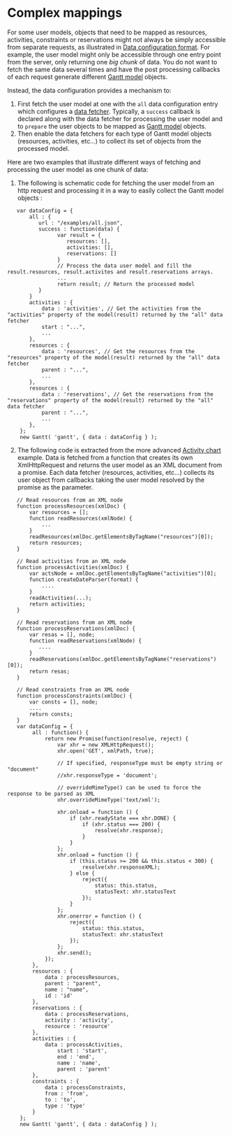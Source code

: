 # Complex mappings

For some user models, objects that need to be mapped as resources, activities, constraints or reservations might not always be simply accessible from separate requests, as illustrated in [Data configuration format](./?path=/story/guides-data--overview).
For example, the user model might only be accessible through one entry point from the server, only returning one _big chunk_ of data.
You do not want to fetch the same data several times and have the post processing callbacks of each request generate different [Gantt model](./?path=/story/guides-data--overview) objects.

Instead, the data configuration provides a mechanism to:

1. First fetch the user model at one with the `all` data configuration entry which configures a [data fetcher](./?path=/story/guides-data--data-fetcher).
   Typically, a `success` callback is declared along with the data fetcher for processing the user model and to `prepare` the user objects to be mapped as [Gantt model](./?path=/story/guides-data--overview) objects.
2. Then enable the data fetchers for each type of Gantt model objects (resources, activities, etc...) to collect its set of objects from the processed model.

Here are two examples that illustrate different ways of fetching and processing the user model as one chunk of data:

1. The following is schematic code for fetching the user model from an http request and processing it in a way to easily collect the Gantt model objects :

```
   var dataConfig = {
       all : {
          url : "/examples/all.json",
          success : function(data) {
                var result = {
                   resources: [],
                   activities: [],
                   reservations: []
                }
                // Process the data user model and fill the result.resources, result.activites and result.reservations arrays.
                ...
                return result; // Return the processed model
          }
       }
       activities : {
           data : 'activities', // Get the activities from the "activities" property of the model(result) returned by the "all" data fetcher
           start : "...",
           ...
       },
       resources : {
           data : 'resources', // Get the resources from the "resources" property of the model(result) returned by the "all" data fetcher
           parent : "...",
           ...
       },
       resources : {
           data : 'reservations', // Get the reservations from the "reservations" property of the model(result) returned by the "all" data fetcher
           parent : "...",
           ...
       },
    };
    new Gantt( 'gantt', { data : dataConfig } );
```

2. The following code is extracted from the more advanced [Activity chart](/examples/activitychart.html) example.
   Data is fetched from a function that creates its own XmlHttpRequest and returns the user model as an XML document from a promise.
   Each data fetcher (resources, activities, etc...) collects its user object from callbacks taking the user model resolved by the promise as the parameter.

```
   // Read resources from an XML node
   function processResources(xmlDoc) {
       var resources = [];
       function readResources(xmlNode) {
           ...
       }
       readResources(xmlDoc.getElementsByTagName("resources")[0]);
       return resources;
   }

   // Read activities from an XML node
   function processActivities(xmlDoc) {
       var actsNode = xmlDoc.getElementsByTagName("activities")[0];
       function createDateParser(format) {
           ....
       }
       readActivities(...);
       return activities;
   }

   // Read reservations from an XML node
   function processReservations(xmlDoc) {
       var resas = [], node;
       function readReservations(xmlNode) {
          ....
       }
       readReservations(xmlDoc.getElementsByTagName("reservations")[0]);
       return resas;
   }

   // Read constraints from an XML node
   function processConstraints(xmlDoc) {
       var consts = [], node;
       ....
       return consts;
   }
   var dataConfig = {
        all : function() {
            return new Promise(function(resolve, reject) {
                var xhr = new XMLHttpRequest();
                xhr.open('GET', xmlPath, true);

                // If specified, responseType must be empty string or "document"
                //xhr.responseType = 'document';

                // overrideMimeType() can be used to force the response to be parsed as XML
                xhr.overrideMimeType('text/xml');

                xhr.onload = function () {
                    if (xhr.readyState === xhr.DONE) {
                        if (xhr.status === 200) {
                            resolve(xhr.response);
                        }
                    }
                };
                xhr.onload = function () {
                    if (this.status >= 200 && this.status < 300) {
                        resolve(xhr.responseXML);
                    } else {
                        reject({
                            status: this.status,
                            statusText: xhr.statusText
                        });
                    }
                };
                xhr.onerror = function () {
                    reject({
                        status: this.status,
                        statusText: xhr.statusText
                    });
                };
                xhr.send();
            });
        },
        resources : {
            data : processResources,
            parent : "parent",
            name : "name",
            id : 'id'
        },
        reservations : {
            data : processReservations,
            activity : 'activity',
            resource : 'resource'
        },
        activities : {
            data : processActivities,
                start : 'start',
                end : 'end',
                name : 'name',
                parent : 'parent'
        },
        constraints : {
            data : processConstraints,
            from : 'from',
            to : 'to',
            type : 'type'
        }
    };
    new Gantt( 'gantt', { data : dataConfig } );
```
